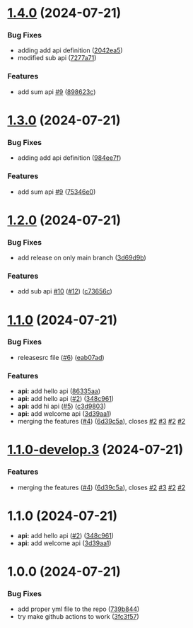 # [1.4.0](https://github.com/gowtham-aracreate/semantic-release-playground/compare/v1.3.0...v1.4.0) (2024-07-21)


### Bug Fixes

* adding add api definition ([2042ea5](https://github.com/gowtham-aracreate/semantic-release-playground/commit/2042ea5fc8d8111f4f4e621cdf8e488b3f68c415))
* modified sub api ([7277a71](https://github.com/gowtham-aracreate/semantic-release-playground/commit/7277a712c662194e72dedf4549e01a05f237e13e))


### Features

* add sum api [#9](https://github.com/gowtham-aracreate/semantic-release-playground/issues/9) ([898623c](https://github.com/gowtham-aracreate/semantic-release-playground/commit/898623c1c8eb9a4d15ce50d7528f960e63a2e9ce))

# [1.3.0](https://github.com/gowtham-aracreate/semantic-release-playground/compare/v1.2.0...v1.3.0) (2024-07-21)


### Bug Fixes

* adding add api definition ([984ee7f](https://github.com/gowtham-aracreate/semantic-release-playground/commit/984ee7fb9bab45d13db95ab2f4ddc7124c7ab9d1))


### Features

* add sum api [#9](https://github.com/gowtham-aracreate/semantic-release-playground/issues/9) ([75346e0](https://github.com/gowtham-aracreate/semantic-release-playground/commit/75346e0a055f7a8e4605b42db76fc1b0faa3e5fe))

# [1.2.0](https://github.com/gowtham-aracreate/semantic-release-playground/compare/v1.1.0...v1.2.0) (2024-07-21)


### Bug Fixes

* add release on only main branch ([3d69d9b](https://github.com/gowtham-aracreate/semantic-release-playground/commit/3d69d9b1b07e4185c8c566a9a7d6bd06ff02981c))


### Features

* add sub api [#10](https://github.com/gowtham-aracreate/semantic-release-playground/issues/10) ([#12](https://github.com/gowtham-aracreate/semantic-release-playground/issues/12)) ([c73656c](https://github.com/gowtham-aracreate/semantic-release-playground/commit/c73656c84a84c9ddf1e3b9ab6cf391e529fadf07))

# [1.1.0](https://github.com/gowtham-aracreate/semantic-release-playground/compare/v1.0.0...v1.1.0) (2024-07-21)


### Bug Fixes

* releasesrc file ([#6](https://github.com/gowtham-aracreate/semantic-release-playground/issues/6)) ([eab07ad](https://github.com/gowtham-aracreate/semantic-release-playground/commit/eab07ad4df0af87516a1871e6e1e623e1b84c492))


### Features

* **api:** add hello api ([86335aa](https://github.com/gowtham-aracreate/semantic-release-playground/commit/86335aa578502676772a3a40c561a42b519cf267))
* **api:** add hello api ([#2](https://github.com/gowtham-aracreate/semantic-release-playground/issues/2)) ([348c961](https://github.com/gowtham-aracreate/semantic-release-playground/commit/348c96126a1c68e188ecdd610e54571b62044e29))
* **api:** add hi api ([#5](https://github.com/gowtham-aracreate/semantic-release-playground/issues/5)) ([c3d9803](https://github.com/gowtham-aracreate/semantic-release-playground/commit/c3d9803f9b0838b198e4629d592883546b372d62))
* **api:** add welcome api ([3d39aa1](https://github.com/gowtham-aracreate/semantic-release-playground/commit/3d39aa18c4816d6651c54afc2c8748afd7bbc98d))
* merging the features ([#4](https://github.com/gowtham-aracreate/semantic-release-playground/issues/4)) ([6d39c5a](https://github.com/gowtham-aracreate/semantic-release-playground/commit/6d39c5a0d8d7f7144d1460e03188cb6ee408fa41)), closes [#2](https://github.com/gowtham-aracreate/semantic-release-playground/issues/2) [#3](https://github.com/gowtham-aracreate/semantic-release-playground/issues/3) [#2](https://github.com/gowtham-aracreate/semantic-release-playground/issues/2) [#2](https://github.com/gowtham-aracreate/semantic-release-playground/issues/2)

# [1.1.0-develop.3](https://github.com/gowtham-aracreate/semantic-release-playground/compare/v1.1.0-develop.2...v1.1.0-develop.3) (2024-07-21)


### Features

* merging the features ([#4](https://github.com/gowtham-aracreate/semantic-release-playground/issues/4)) ([6d39c5a](https://github.com/gowtham-aracreate/semantic-release-playground/commit/6d39c5a0d8d7f7144d1460e03188cb6ee408fa41)), closes [#2](https://github.com/gowtham-aracreate/semantic-release-playground/issues/2) [#3](https://github.com/gowtham-aracreate/semantic-release-playground/issues/3) [#2](https://github.com/gowtham-aracreate/semantic-release-playground/issues/2) [#2](https://github.com/gowtham-aracreate/semantic-release-playground/issues/2)

# 1.1.0 (2024-07-21)

* **api:** add hello api ([#2](https://github.com/gowtham-aracreate/semantic-release-playground/issues/2)) ([348c961](https://github.com/gowtham-aracreate/semantic-release-playground/commit/348c96126a1c68e188ecdd610e54571b62044e29))
* **api:** add welcome api ([3d39aa1](https://github.com/gowtham-aracreate/semantic-release-playground/commit/3d39aa18c4816d6651c54afc2c8748afd7bbc98d))

# 1.0.0 (2024-07-21)

### Bug Fixes

* add proper yml file to the repo ([739b844](https://github.com/gowtham-aracreate/semantic-release-playground/commit/739b844ac18438f49f5184656a069b218ac49185))
* try make github actions to work ([3fc3f57](https://github.com/gowtham-aracreate/semantic-release-playground/commit/3fc3f5770e3bae6d53ed40b34ca5bf2f831556e7))
